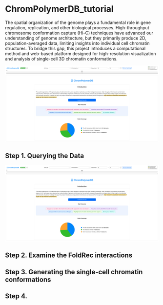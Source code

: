# ChromPolymerDB_tutorial

<!-- ABOUT THE PROJECT -->
The spatial organization of the genome plays a fundamental role in gene regulation, replication, and other biological processes. High-throughput chromosome conformation capture (Hi-C) techniques have advanced our understanding of genome architecture, but they primarily produce 2D, population-averaged data, limiting insights into individual cell chromatin structures. To bridge this gap, this project introduces a computational method and web-based platform designed for high-resolution visualization and analysis of single-cell 3D chromatin conformations.

<img src="image/main_page.png" alt="Main Page" title="Main Page" width="1000" />

<!-- GETTING STARTED -->
## Step 1. Querying the Data

<img src="image/main_page.png" alt="Main Page" title="Main Page" width="1000" />

<!-- GETTING STARTED -->
## Step 2. Examine the FoldRec interactions
<!-- GETTING STARTED -->
## Step 3. Generating the single-cell chromatin conformations
<!-- GETTING STARTED -->
## Step 4. 
